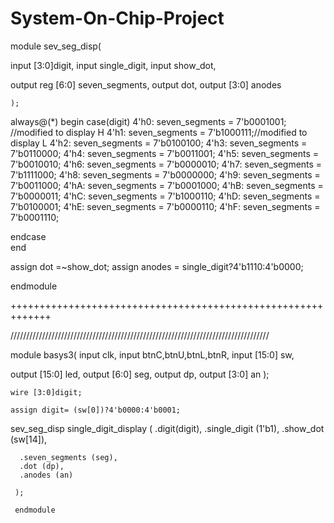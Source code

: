 # System-On-Chip-Project


module sev_seg_disp(

   input  [3:0]digit,
   input      single_digit,
   input      show_dot,
   
   output reg [6:0] seven_segments,
   output           dot,
   output     [3:0] anodes  

    );
    
   always@(*)
   begin
   case(digit)
   4'h0: seven_segments = 7'b0001001; //modified to display H
   4'h1: seven_segments = 7'b1000111;//modified to display L
   4'h2: seven_segments = 7'b0100100;
   4'h3: seven_segments = 7'b0110000;
   4'h4: seven_segments = 7'b0011001;
   4'h5: seven_segments = 7'b0010010;
   4'h6: seven_segments = 7'b0000010;
   4'h7: seven_segments = 7'b1111000;
   4'h8: seven_segments = 7'b0000000;
   4'h9: seven_segments = 7'b0011000;
   4'hA: seven_segments = 7'b0001000;
   4'hB: seven_segments = 7'b0000011;
   4'hC: seven_segments = 7'b1000110;
   4'hD: seven_segments = 7'b0100001;
   4'hE: seven_segments = 7'b0000110;
   4'hF: seven_segments = 7'b0001110;
   
      
 endcase  
 end 
 
 assign dot =~show_dot;
 assign anodes = single_digit?4'b1110:4'b0000;
    
endmodule






+++++++++++++++++++++++++++++++++++++++++++++++++++++++++++++

//////////////////////////////////////////////////////////////////////////////////




module basys3(
  input clk,
   input btnC,btnU,btnL,btnR,
  input [15:0] sw,
  
  output [15:0] led,
  output [6:0] seg,
  output       dp,
  output [3:0] an
    );
    
    wire [3:0]digit;
    
    assign digit= (sw[0])?4'b0000:4'b0001;
    
   sev_seg_disp single_digit_display
   (
       .digit(digit),
      .single_digit (1'b1),
      .show_dot    (sw[14]),
      
      .seven_segments (seg),
      .dot (dp),
      .anodes (an)
   
     ); 
     
     endmodule

